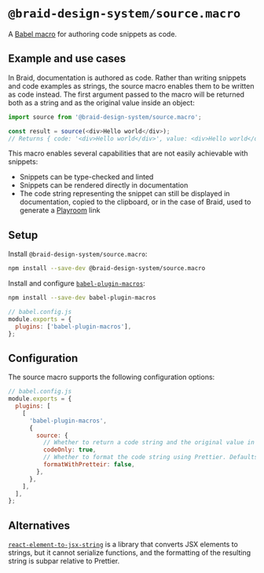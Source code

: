 # `@braid-design-system/source.macro`

A [Babel macro][babel-plugin-macros] for authoring code snippets as code.

## Example and use cases

In Braid, documentation is authored as code.
Rather than writing snippets and code examples as strings, the source macro enables them to be written as code instead.
The first argument passed to the macro will be returned both as a string and as the original value inside an object:

```js
import source from '@braid-design-system/source.macro';

const result = source(<div>Hello world</div>);
// Returns { code: '<div>Hello world</div>', value: <div>Hello world</div> }
```

This macro enables several capabilities that are not easily achievable with snippets:

- Snippets can be type-checked and linted
- Snippets can be rendered directly in documentation
- The code string representing the snippet can still be displayed in documentation, copied to the clipboard, or in the case of Braid, used to generate a [Playroom] link

## Setup

Install `@braid-design-system/source.macro`:

```sh
npm install --save-dev @braid-design-system/source.macro
```

Install and configure [`babel-plugin-macros`][babel-plugin-macros]:

```sh
npm install --save-dev babel-plugin-macros
```

```js
// babel.config.js
module.exports = {
  plugins: ['babel-plugin-macros'],
};
```

## Configuration

The source macro supports the following configuration options:

```js
// babel.config.js
module.exports = {
  plugins: [
    [
      'babel-plugin-macros',
      {
        source: {
          // Whether to return a code string and the original value in an object, or just the code string. Defaults to `false`.
          codeOnly: true,
          // Whether to format the code string using Prettier. Defaults to `true`.
          formatWithPretteir: false,
        },
      },
    ],
  ],
};
```

## Alternatives

[`react-element-to-jsx-string`] is a library that converts JSX elements to strings, but it cannot serialize functions, and the formatting of the resulting string is subpar relative to Prettier.

[babel-plugin-macros]: https://github.com/kentcdodds/babel-plugin-macros
[Playroom]: https://github.com/seek-oss/playroom
[`react-element-to-jsx-string`]: https://www.npmjs.com/package/react-element-to-jsx-string
